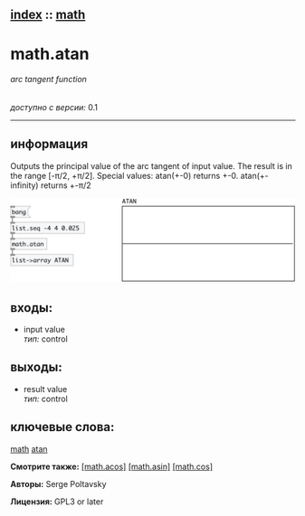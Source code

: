 [index](index.html) :: [math](category_math.html)
---

# math.atan

###### arc tangent function

*доступно с версии:* 0.1

---


## информация
Outputs the principal value of the arc tangent of input value. The result is in the range [-π/2, +π/2]. Special values: atan(+-0) returns +-0. atan(+-infinity) returns +-π/2


[![example](../examples/img/math.atan.jpg)](../examples/pd/math.atan.pd)









## входы:

* input value<br>
_тип:_ control



## выходы:

* result value<br>
_тип:_ control



## ключевые слова:

[math](keywords/math.html)
[atan](keywords/atan.html)



**Смотрите также:**
[\[math.acos\]](math.acos.html)
[\[math.asin\]](math.asin.html)
[\[math.cos\]](math.cos.html)




**Авторы:** Serge Poltavsky




**Лицензия:** GPL3 or later





